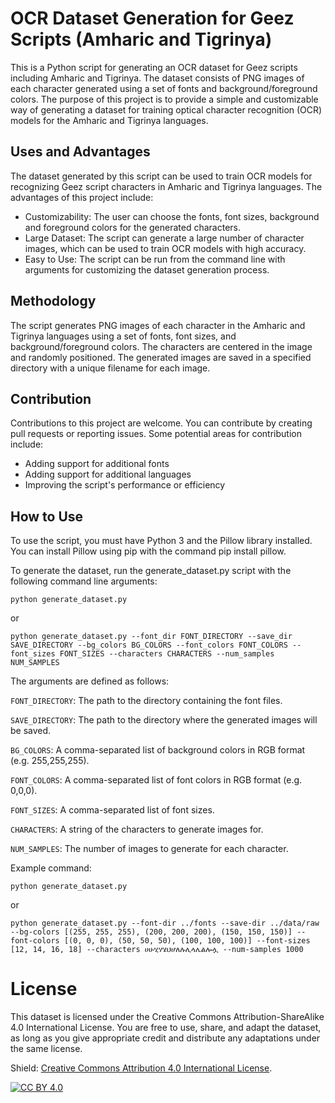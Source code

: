 # OCR Dataset Generation for Geez Scripts (Amharic and Tigrinya)

This is a Python script for generating an OCR dataset for Geez scripts including Amharic and Tigrinya. The dataset consists of PNG images of each character generated using a set of fonts and background/foreground colors. The purpose of this project is to provide a simple and customizable way of generating a dataset for training optical character recognition (OCR) models for the Amharic and Tigrinya languages.

## Uses and Advantages

The dataset generated by this script can be used to train OCR models for recognizing Geez script characters in Amharic and Tigrinya languages. The advantages of this project include:

* Customizability: The user can choose the fonts, font sizes, background and foreground colors for the generated characters.
* Large Dataset: The script can generate a large number of character images, which can be used to train OCR models with high accuracy.
* Easy to Use: The script can be run from the command line with arguments for customizing the dataset generation process.

## Methodology

The script generates PNG images of each character in the Amharic and Tigrinya languages using a set of fonts, font sizes, and background/foreground colors. The characters are centered in the image and randomly positioned. The generated images are saved in a specified directory with a unique filename for each image.

## Contribution

Contributions to this project are welcome. You can contribute by creating pull requests or reporting issues. Some potential areas for contribution include:

* Adding support for additional fonts
* Adding support for additional languages
* Improving the script's performance or efficiency

## How to Use
To use the script, you must have Python 3 and the Pillow library installed. You can install Pillow using pip with the command pip install pillow.

To generate the dataset, run the generate_dataset.py script with the following command line arguments:

```
python generate_dataset.py
```

or

```
python generate_dataset.py --font_dir FONT_DIRECTORY --save_dir SAVE_DIRECTORY --bg_colors BG_COLORS --font_colors FONT_COLORS --font_sizes FONT_SIZES --characters CHARACTERS --num_samples NUM_SAMPLES
```
The arguments are defined as follows:

`FONT_DIRECTORY`: The path to the directory containing the font files.

`SAVE_DIRECTORY`: The path to the directory where the generated images will be saved.

`BG_COLORS`: A comma-separated list of background colors in RGB format (e.g. 255,255,255).

`FONT_COLORS`: A comma-separated list of font colors in RGB format (e.g. 0,0,0).

`FONT_SIZES`: A comma-separated list of font sizes.

`CHARACTERS`: A string of the characters to generate images for.

`NUM_SAMPLES`: The number of images to generate for each character.

Example command:

```
python generate_dataset.py
```

or

```
python generate_dataset.py --font-dir ../fonts --save-dir ../data/raw --bg-colors [(255, 255, 255), (200, 200, 200), (150, 150, 150)] --font-colors [(0, 0, 0), (50, 50, 50), (100, 100, 100)] --font-sizes [12, 14, 16, 18] --characters ሀሁሂሃሄህሆለሉሊላሌልሎሏ --num-samples 1000
```

# License

This dataset is licensed under the Creative Commons Attribution-ShareAlike 4.0 International License. You are free to use, share, and adapt the dataset, as long as you give appropriate credit and distribute any adaptations under the same license.

Shield:
[Creative Commons Attribution 4.0 International License][cc-by].

[![CC BY 4.0][cc-by-image]][cc-by]

[cc-by]: http://creativecommons.org/licenses/by/4.0/
[cc-by-image]: https://i.creativecommons.org/l/by/4.0/88x31.png
[cc-by-shield]: https://img.shields.io/badge/License-CC%20BY%204.0-lightgrey.svg
